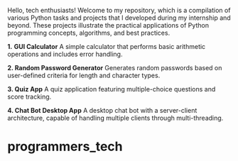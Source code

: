 Hello, tech enthusiasts! Welcome to my repository, which is a compilation of various Python tasks and projects that I developed during my internship and beyond. 
These projects illustrate the practical applications of Python programming concepts, algorithms, and best practices.

**1.** **GUI Calculator**
A simple calculator that performs basic arithmetic operations and includes error handling.

**2. Random Password Generator**
Generates random passwords based on user-defined criteria for length and character types.

**3. Quiz App**
A quiz application featuring multiple-choice questions and score tracking.

**4. Chat Bot Desktop App**
A desktop chat bot with a server-client architecture, capable of handling multiple clients through multi-threading.

# programmers_tech
